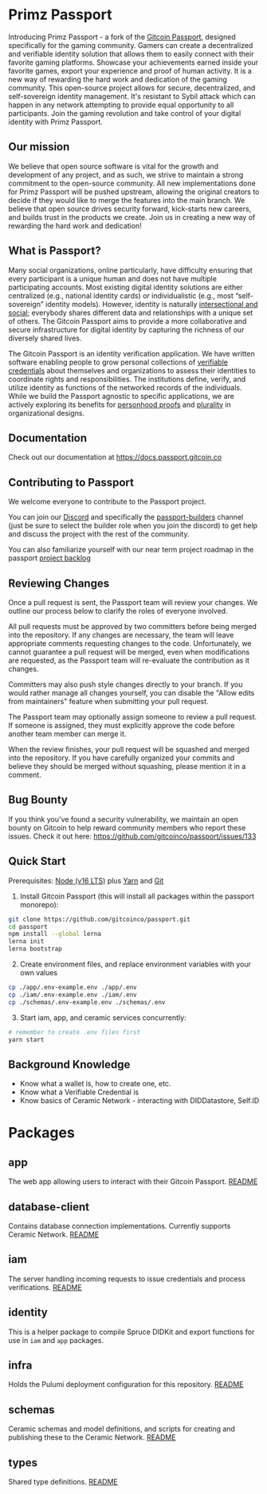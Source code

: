 # Primz Passport

Introducing Primz Passport - a fork of the [Gitcoin Passport](https://github.com/gitcoinco/passport), designed specifically for the gaming community. Gamers can create a decentralized and verifiable identity solution that allows them to easily connect with their favorite gaming platforms. Showcase your achievements earned inside your favorite games, export your experience and proof of human activity. It is a new way of rewarding the hard work and dedication of the gaming community. This open-source project allows for secure, decentralized, and self-sovereign identity management. It's resistant to Sybil attack which can happen in any network attempting to provide equal opportunity to all participants. Join the gaming revolution and take control of your digital identity with Primz Passport.

## Our mission

We believe that open source software is vital for the growth and development of any project, and as such, we strive to maintain a strong commitment to the open-source community. All new implementations done for Primz Passport will be pushed upstream, allowing the original creators to decide if they would like to merge the features into the main branch. We believe that open source drives security forward, kick-starts new careers, and builds trust in the products we create. Join us in creating a new way of rewarding the hard work and dedication!

## What is Passport?

Many social organizations, online particularly, have difficulty ensuring that every participant is a unique human and does not have multiple participating accounts. Most existing digital identity solutions are either centralized (e.g., national identity cards) or individualistic (e.g., most “self-sovereign” identity models). However, identity is naturally [intersectional and social](https://www.radicalxchange.org/concepts/intersectional-social-identity/); everybody shares different data and relationships with a unique set of others. The Gitcoin Passport aims to provide a more collaborative and secure infrastructure for digital identity by capturing the richness of our diversely shared lives.

The Gitcoin Passport is an identity verification application. We have written software enabling people to grow personal collections of [verifiable credentials](https://decentralized-id.com/web-standards/w3c/wg/vc/verifiable-credentials/) about themselves and organizations to assess their identities to coordinate rights and responsibilities. The institutions define, verify, and utilize identity as functions of the networked records of the individuals. While we build the Passport agnostic to specific applications, we are actively exploring its benefits for [personhood proofs](https://en.wikipedia.org/wiki/Proof_of_personhood) and [plurality](https://www.radicalxchange.org/media/blog/why-i-am-a-pluralist/) in organizational designs.

## Documentation

Check out our documentation at https://docs.passport.gitcoin.co

## Contributing to Passport

We welcome everyone to contribute to the Passport project.

You can join our [Discord](https://discord.gg/w6K2wwHr) and specifically the [passport-builders](https://discord.com/channels/562828676480237578/986222591096279040) channel (just be sure to select the builder role when you join the discord) to get help and discuss the project with the rest of the community.

You can also familiarize yourself with our near term project roadmap in the passport [project backlog](https://github.com/orgs/gitcoinco/projects/6/views/3)

## Reviewing Changes

Once a pull request is sent, the Passport team will review your changes. We outline our process below to clarify the roles of everyone involved.

All pull requests must be approved by two committers before being merged into the repository. If any changes are necessary, the team will leave appropriate comments requesting changes to the code. Unfortunately, we cannot guarantee a pull request will be merged, even when modifications are requested, as the Passport team will re-evaluate the contribution as it changes.

Committers may also push style changes directly to your branch. If you would rather manage all changes yourself, you can disable the "Allow edits from maintainers" feature when submitting your pull request.

The Passport team may optionally assign someone to review a pull request. If someone is assigned, they must explicitly approve the code before another team member can merge it.

When the review finishes, your pull request will be squashed and merged into the repository. If you have carefully organized your commits and believe they should be merged without squashing, please mention it in a comment.

## Bug Bounty

If you think you've found a security vulnerability, we maintain an open bounty on Gitcoin to help reward community members who report these issues. Check it out here: https://github.com/gitcoinco/passport/issues/133

## Quick Start

Prerequisites: [Node (v16 LTS)](https://nodejs.org/en/download/) plus [Yarn](https://classic.yarnpkg.com/en/docs/install/) and [Git](https://git-scm.com/downloads)

1. Install Gitcoin Passport (this will install all packages within the passport monorepo):

```sh
git clone https://github.com/gitcoinco/passport.git
cd passport
npm install --global lerna
lerna init
lerna bootstrap
```

2. Create environment files, and replace environment variables with your own values

```sh
cp ./app/.env-example.env ./app/.env
cp ./iam/.env-example.env ./iam/.env
cp ./schemas/.env-example.env ./schemas/.env
```

3. Start iam, app, and ceramic services concurrently:

```sh
# remember to create .env files first
yarn start
```

## Background Knowledge

- Know what a wallet is, how to create one, etc.
- Know what a Verifiable Credential is
- Know basics of Ceramic Network - interacting with DIDDatastore, Self.ID

# Packages

## app

The web app allowing users to interact with their Gitcoin Passport. [README](app/README.md)

## database-client

Contains database connection implementations. Currently supports Ceramic Network. [README](database-client/README.md)

## iam

The server handling incoming requests to issue credentials and process verifications. [README](iam/README.md)

## identity

This is a helper package to compile Spruce DIDKit and export functions for use in `iam` and `app` packages.

## infra

Holds the Pulumi deployment configuration for this repository. [README](infra/README.md)

## schemas

Ceramic schemas and model definitions, and scripts for creating and publishing these to the Ceramic Network. [README](schemas/README.md)

## types

Shared type definitions. [README](types/README.md)
